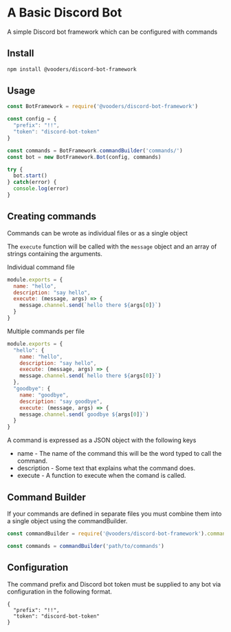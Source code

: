 # A Basic Discord Bot

A simple Discord bot framework which can be configured with commands

## Install
```sh
npm install @vooders/discord-bot-framework
```

## Usage
```js
const BotFramework = require('@vooders/discord-bot-framework')

const config = {
  "prefix": "!!",
  "token": "discord-bot-token"
}

const commands = BotFramework.commandBuilder('commands/')
const bot = new BotFramework.Bot(config, commands)

try {
  bot.start()
} catch(error) {
  console.log(error)
}
```

## Creating commands
Commands can be wrote as individual files or as a single object

The `execute` function will be called with the `message` object and an array of strings containing the arguments.

Individual command file
```js
module.exports = {
  name: "hello",
  description: "say hello",
  execute: (message, args) => {
    message.channel.send(`hello there ${args[0]}`)
  }
}
```

Multiple commands per file
```js
module.exports = {
  "hello": {
    name: "hello",
    description: "say hello",
    execute: (message, args) => {
    message.channel.send(`hello there ${args[0]}`)
  },
  "goodbye": {
    name: "goodbye",
    description: "say goodbye",
    execute: (message, args) => {
    message.channel.send(`goodbye ${args[0]}`)
  }
}
```

A command is expressed as a JSON object with the following keys
* name - The name of the command this will be the word typed to call the command.
* description - Some text that explains what the command does.
* execute - A function to execute when the comand is called.

## Command Builder
If your commands are defined in separate files you must combine them into a single object using the commandBuilder.
```js
const commandBuilder = require('@vooders/discord-bot-framework').commandBuilder

const commands = commandBuilder('path/to/commands')
```

## Configuration
The command prefix and Discord bot token must be supplied to any bot via configuration in the following format.

```
{
  "prefix": "!!",
  "token": "discord-bot-token"
}
```
